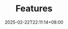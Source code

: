 ---
weight: 200
title: "Features"
description: ""
icon: "auto_awesome"
date: "2025-02-22T22:11:14+08:00"
lastmod: "2025-02-22T22:11:14+08:00"
draft: true
toc: true
---